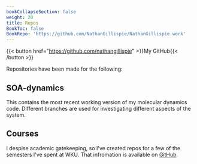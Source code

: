 ```yaml
---
bookCollapseSection: false
weight: 20
title: Repos
BookToc: false
BookRepo: 'https://github.com/NathanGillispie/NathanGillispie.work'
---
```


{{< button href="https://github.com/nathangillispie" >}}My GitHub{{< /button >}}

Repositories have been made for the following:

## SOA-dynamics

This contains the most recent working version of my molecular dynamics code. Different branches are used for investigating different aspects of the system.

## Courses

I despise academic gatekeeping, so I've created repos for a few of the semesters I've spent at WKU. That infromation is available on [GitHub](https://github.com/NathanGillispie/).


